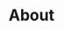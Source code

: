 ---
title: About
menu:
    main: 
        weight: 5
        params:
            icon: about
comments: false
---